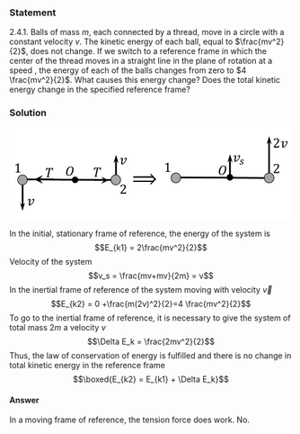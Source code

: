 ###  Statement 

$2.4.1.$ Balls of mass $m$, each connected by a thread, move in a circle with a constant velocity $v$. The kinetic energy of each ball, equal to $\frac{mv^2}{2}$, does not change. If we switch to a reference frame in which the center of the thread moves in a straight line in the plane of rotation at a speed $,$ the energy of each of the balls changes from zero to $4 \frac{mv^2}{2}$. What causes this energy change? Does the total kinetic energy change in the specified reference frame? 

### Solution

![ Relative velocity in an inertial frame of reference |998x322, 59%](../../img/2.4.1/2.4.1_1.png)

In the initial, stationary frame of reference, the energy of the system is $$E_{k1} = 2\frac{mv^2}{2}$$ Velocity of the system $$v_s = \frac{mv+mv}{2m} = v$$ In the inertial frame of reference of the system moving with velocity $\vec{v}$ $$E_{k2} = 0 +\frac{m(2v)^2}{2}=4 \frac{mv^2}{2}$$ To go to the inertial frame of reference, it is necessary to give the system of total mass $2m$ a velocity $v$ $$\Delta E_k = \frac{2mv^2}{2}$$ Thus, the law of conservation of energy is fulfilled and there is no change in total kinetic energy in the reference frame $$\boxed{E_{k2} = E_{k1} + \Delta E_k}$$ 

#### Answer

In a moving frame of reference, the tension force does work. No. 
